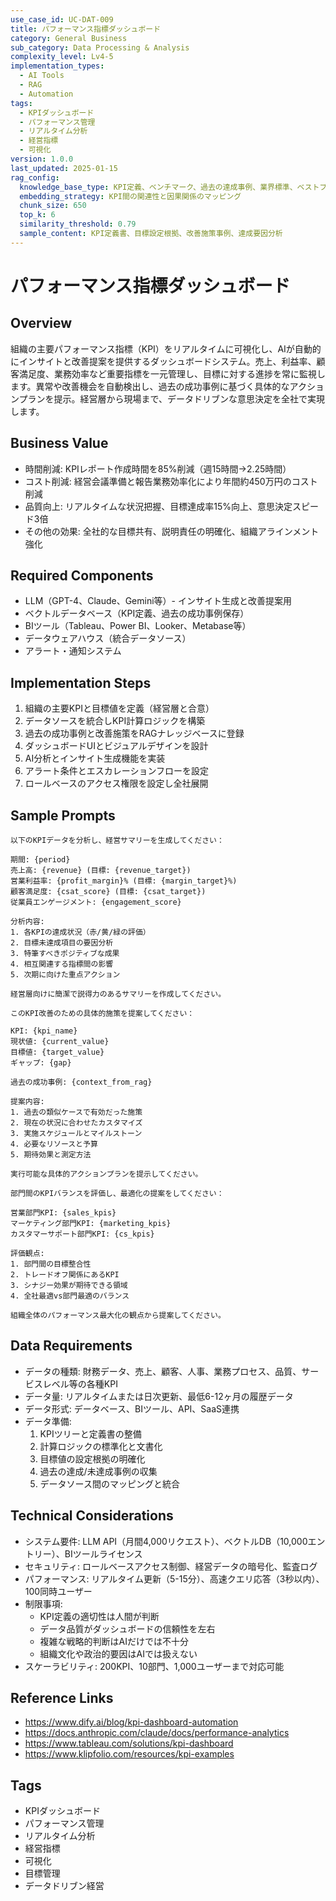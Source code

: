 ```yaml
---
use_case_id: UC-DAT-009
title: パフォーマンス指標ダッシュボード
category: General Business
sub_category: Data Processing & Analysis
complexity_level: Lv4-5
implementation_types:
  - AI Tools
  - RAG
  - Automation
tags:
  - KPIダッシュボード
  - パフォーマンス管理
  - リアルタイム分析
  - 経営指標
  - 可視化
version: 1.0.0
last_updated: 2025-01-15
rag_config:
  knowledge_base_type: KPI定義、ベンチマーク、過去の達成事例、業界標準、ベストプラクティス
  embedding_strategy: KPI間の関連性と因果関係のマッピング
  chunk_size: 650
  top_k: 6
  similarity_threshold: 0.79
  sample_content: KPI定義書、目標設定根拠、改善施策事例、達成要因分析
---
```


# パフォーマンス指標ダッシュボード

## Overview

組織の主要パフォーマンス指標（KPI）をリアルタイムに可視化し、AIが自動的にインサイトと改善提案を提供するダッシュボードシステム。売上、利益率、顧客満足度、業務効率など重要指標を一元管理し、目標に対する進捗を常に監視します。異常や改善機会を自動検出し、過去の成功事例に基づく具体的なアクションプランを提示。経営層から現場まで、データドリブンな意思決定を全社で実現します。

## Business Value

- 時間削減: KPIレポート作成時間を85%削減（週15時間→2.25時間）
- コスト削減: 経営会議準備と報告業務効率化により年間約450万円のコスト削減
- 品質向上: リアルタイムな状況把握、目標達成率15%向上、意思決定スピード3倍
- その他の効果: 全社的な目標共有、説明責任の明確化、組織アラインメント強化

## Required Components

- LLM（GPT-4、Claude、Gemini等）- インサイト生成と改善提案用
- ベクトルデータベース（KPI定義、過去の成功事例保存）
- BIツール（Tableau、Power BI、Looker、Metabase等）
- データウェアハウス（統合データソース）
- アラート・通知システム

## Implementation Steps

1. 組織の主要KPIと目標値を定義（経営層と合意）
2. データソースを統合しKPI計算ロジックを構築
3. 過去の成功事例と改善施策をRAGナレッジベースに登録
4. ダッシュボードUIとビジュアルデザインを設計
5. AI分析とインサイト生成機能を実装
6. アラート条件とエスカレーションフローを設定
7. ロールベースのアクセス権限を設定し全社展開

## Sample Prompts

```
以下のKPIデータを分析し、経営サマリーを生成してください：

期間: {period}
売上高: {revenue} (目標: {revenue_target})
営業利益率: {profit_margin}% (目標: {margin_target}%)
顧客満足度: {csat_score} (目標: {csat_target})
従業員エンゲージメント: {engagement_score}

分析内容:
1. 各KPIの達成状況（赤/黄/緑の評価）
2. 目標未達成項目の要因分析
3. 特筆すべきポジティブな成果
4. 相互関連する指標間の影響
5. 次期に向けた重点アクション

経営層向けに簡潔で説得力のあるサマリーを作成してください。
```

```
このKPI改善のための具体的施策を提案してください：

KPI: {kpi_name}
現状値: {current_value}
目標値: {target_value}
ギャップ: {gap}

過去の成功事例: {context_from_rag}

提案内容:
1. 過去の類似ケースで有効だった施策
2. 現在の状況に合わせたカスタマイズ
3. 実施スケジュールとマイルストーン
4. 必要なリソースと予算
5. 期待効果と測定方法

実行可能な具体的アクションプランを提示してください。
```

```
部門間のKPIバランスを評価し、最適化の提案をしてください：

営業部門KPI: {sales_kpis}
マーケティング部門KPI: {marketing_kpis}
カスタマーサポート部門KPI: {cs_kpis}

評価観点:
1. 部門間の目標整合性
2. トレードオフ関係にあるKPI
3. シナジー効果が期待できる領域
4. 全社最適vs部門最適のバランス

組織全体のパフォーマンス最大化の観点から提案してください。
```

## Data Requirements

- データの種類: 財務データ、売上、顧客、人事、業務プロセス、品質、サービスレベル等の各種KPI
- データ量: リアルタイムまたは日次更新、最低6-12ヶ月の履歴データ
- データ形式: データベース、BIツール、API、SaaS連携
- データ準備:
  1. KPIツリーと定義書の整備
  2. 計算ロジックの標準化と文書化
  3. 目標値の設定根拠の明確化
  4. 過去の達成/未達成事例の収集
  5. データソース間のマッピングと統合

## Technical Considerations

- システム要件: LLM API（月間4,000リクエスト）、ベクトルDB（10,000エントリー）、BIツールライセンス
- セキュリティ: ロールベースアクセス制御、経営データの暗号化、監査ログ
- パフォーマンス: リアルタイム更新（5-15分）、高速クエリ応答（3秒以内）、100同時ユーザー
- 制限事項:
  - KPI定義の適切性は人間が判断
  - データ品質がダッシュボードの信頼性を左右
  - 複雑な戦略的判断はAIだけでは不十分
  - 組織文化や政治的要因はAIでは扱えない
- スケーラビリティ: 200KPI、10部門、1,000ユーザーまで対応可能

## Reference Links

- https://www.dify.ai/blog/kpi-dashboard-automation
- https://docs.anthropic.com/claude/docs/performance-analytics
- https://www.tableau.com/solutions/kpi-dashboard
- https://www.klipfolio.com/resources/kpi-examples

## Tags

- KPIダッシュボード
- パフォーマンス管理
- リアルタイム分析
- 経営指標
- 可視化
- 目標管理
- データドリブン経営

